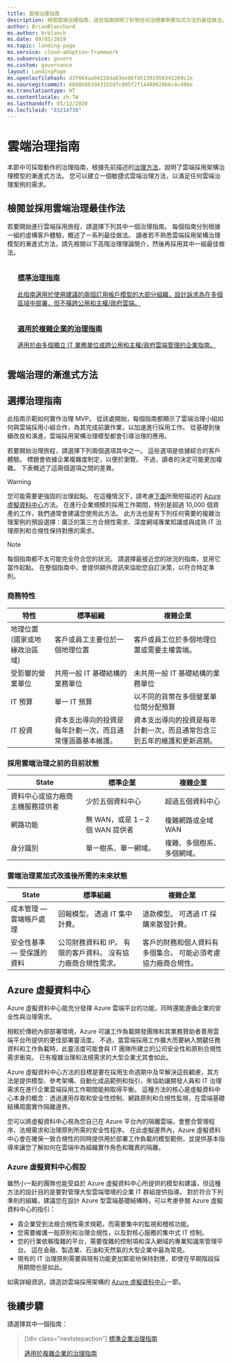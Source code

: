 ```yaml
---
title: 雲端治理指南
description: 檢閱雲端治理指南，這些指南說明了針對任何治理案例累加式方法的最佳做法。
author: BrianBlanchard
ms.author: brblanch
ms.date: 09/05/2019
ms.topic: landing-page
ms.service: cloud-adoption-framework
ms.subservice: govern
ms.custom: governance
layout: LandingPage
ms.openlocfilehash: d3f664aa94228da83ee86fd51392958341269c1e
ms.sourcegitcommit: 60d8b863d431b5d7c005f2f14488620b6c4c49be
ms.translationtype: HT
ms.contentlocale: zh-TW
ms.lasthandoff: 05/12/2020
ms.locfileid: "83214730"
---
```

# <a name="cloud-governance-guides"></a>雲端治理指南

本節中可採取動作的治理指南，根據先前描述的[治理方法](../methodology.md)，說明了雲端採用架構治理模型的漸進式方法。 您可以建立一個敏捷式雲端治理方法，以滿足任何雲端治理案例的需求。

## <a name="review-and-adopt-cloud-governance-best-practices"></a>檢閱並採用雲端治理最佳作法

若要開始進行雲端採用旅程，請選擇下列其中一個治理指南。 每個指南分別根據一組的虛構客戶體驗，概述了一系列最佳做法。 讀者若不熟悉雲端採用架構治理模型的漸進式方法，請先檢閱以下高階治理理論簡介，然後再採用其中一組最佳做法。

<!-- markdownlint-disable MD033 -->

<ul class="panelContent cardsZ">
<li style="display: flex; flex-direction: column;">
    <a href="./standard/index.md" style="display: flex; flex-direction: column; flex: 1 0 auto;">
        <div class="cardSize" style="flex: 1 0 auto; display: flex;">
            <div class="cardPadding" style="display: flex;">
                <div class="card">
                    <div class="cardText">
                        <h3>標準治理指南</h3>
                        <p>此指南適用於使用建議的兩個訂用帳戶模型的大部分組織，設計訴求為在多個區域中部署，但不橫跨公用和主權/政府雲端。</p>
                    </div>
                </div>
            </div>
        </div>
    </a>
</li>
<li style="display: flex; flex-direction: column;">
    <a href="./complex/index.md" style="display: flex; flex-direction: column; flex: 1 0 auto;">
        <div class="cardSize" style="flex: 1 0 auto; display: flex;">
            <div class="cardPadding" style="display: flex;">
                <div class="card">
                    <div class="cardText">
                        <h3>適用於複雜企業的治理指南</h3>
                        <p>適用於由多個獨立 IT 業務單位或跨公用和主權/政府雲端管理的企業指南。</p>
                    </div>
                </div>
            </div>
        </div>
    </a>
</li>
</ul>

<!-- markdownlint-enable MD033 -->

## <a name="an-incremental-approach-to-cloud-governance"></a>雲端治理的漸進式方法

## <a name="choose-a-governance-guide"></a>選擇治理指南

此指南示範如何實作治理 MVP。 從該處開始，每個指南都顯示了雲端治理小組如何與雲端採用小組合作，為其完成前置作業，以加速進行採用工作。 從基礎到後續改良和演進，雲端採用架構治理模型都會引導治理的應用。

若要開始治理旅程，請選擇下列兩個選項其中之一。 這些選項是依據綜合的客戶體驗。 標題會依據企業複雜度制定，以便於瀏覽。 不過，讀者的決定可能更加複雜。 下表概述了這兩個選項之間的差異。

<!-- TODO: Refactor VDC content below. -->
<!-- docsTest:ignore "Azure Virtual Datacenter" -->

> [!WARNING]
> 您可能需要更強固的治理起點。 在這種情況下，請考慮[下面](#azure-virtual-datacenter)所簡短描述的 [Azure 虛擬資料中心](#azure-virtual-datacenter)方法。 在進行企業規模的採用工作期間，特別是超過 10,000 個資產的工作，我們通常會建議您使用此方法。 此方法也是有下列任何需要的複雜治理案例的預設選擇：廣泛的第三方合規性需求、深度網域專業知識或與成熟 IT 治理原則和合規性保持對應的需求。

<!-- markdownlint-disable MD028 -->

> [!NOTE]
> 每個指南都不太可能完全符合您的狀況。 請選擇最接近您的狀況的指南，並用它當作起點。 在整個指南中，會提供額外資訊來協助您自訂決策，以符合特定準則。

### <a name="business-characteristics"></a>商務特性

| 特性 | 標準組織 | 複雜企業 |
|---|---|---|
| 地理位置 (國家或地緣政治區域) | 客戶或員工主要位於一個地理位置 | 客戶或員工位於多個地理位置或需要主權雲端。 |
| 受影響的營業單位 | 共用一般 IT 基礎結構的業務單位 | 未共用一般 IT 基礎結構的業務單位 |
| IT 預算 | 單一 IT 預算 | 以不同的貨幣在多個營業單位間分配預算 |
| IT 投資 | 資本支出導向的投資是每年計劃一次，而且通常僅涵蓋基本維護。 | 資本支出導向的投資是每年計劃一次，而且通常包含三到五年的維護和更新週期。 |

### <a name="current-state-before-adopting-cloud-governance"></a>採用雲端治理之前的目前狀態

| State | 標準企業 | 複雜企業 |
|---|---|---|
| 資料中心或協力廠商主機服務提供者 | 少於五個資料中心 | 超過五個資料中心 |
| 網路功能 | 無 WAN，或是 1 &ndash; 2 個 WAN 提供者 | 複雜網路或全域 WAN |
| 身分識別 | 單一樹系、單一網域。 | 複雜、多個樹系、多個網域。 |

### <a name="desired-future-state-after-incremental-improvement-of-cloud-governance"></a>雲端治理累加式改進後所需的未來狀態

| State | 標準組織 | 複雜企業 |
|---|---|---|
| 成本管理 &mdash; 雲端帳戶處理 | 回報模型。 透過 IT 集中計費。 | 退款模型。 可透過 IT 採購來散發計費。 |
| 安全性基準 &mdash; 受保護的資料 | 公司財務資料和 IP。 有限的客戶資料。 沒有協力廠商合規性需求。 | 客戶的財務和個人資料有多個集合。 可能必須考慮協力廠商合規性。 |

## <a name="azure-virtual-datacenter"></a>Azure 虛擬資料中心

Azure 虛擬資料中心能充分發揮 Azure 雲端平台的功能，同時還能遵循企業的安全性與治理需求。

相較於傳統內部部署環境，Azure 可讓工作負載開發團隊和其業務贊助者善用雲端平台所提供的更佳部署靈活度。 不過，當雲端採用工作擴大而要納入關鍵任務資料和工作負載時，此靈活度可能會與 IT 團隊所建立的公司安全性和原則合規性需求衝突。 已有複雜治理和法規需求的大型企業尤其會如此。

Azure 虛擬資料中心方法的目標是要在採用生命週期中及早解決這些顧慮，其方法是提供模型、參考架構、自動化成品範例和指引，來協助讓開發人員和 IT 治理需求在進行企業雲端採用工作期間能夠取得平衡。 這種方法的核心是虛擬資料中心本身的概念：透過運用存取和安全性控制、網路原則和合規性監視，在雲端基礎結構周圍實作隔離邊界。

您可以將虛擬資料中心視為您自己在 Azure 平台內的隔離雲端，會整合管理程序、法規需求和治理原則所需的安全性程序。 在此虛擬邊界內，Azure 虛擬資料中心會在確保一致合規性的同時提供用於部署工作負載的模型範例，並提供基本指導來讓您了解如何在雲端中為組織實作角色和職責的隔離。

### <a name="azure-virtual-datacenter-assumptions"></a>Azure 虛擬資料中心假設

雖然小一點的團隊也能受益於 Azure 虛擬資料中心所提供的模型和建議，但這種方法的設計目的是要對管理大型雲端環境的企業 IT 群組提供指導。 對於符合下列準則的組織，建議您在設計 Azure 型雲端基礎結構時，可以考慮參閱 Azure 虛擬資料中心的指引：

- 貴企業受到法規合規性需求規範，而需要集中的監視和稽核功能。
- 您需要維護一般原則和治理合規性，以及對核心服務的集中式 IT 控制。
- 您的行業依賴復雜的平台，需要復雜的控制項和深入網域的專業知識來管理平台。 這在金融、製造業、石油和天然氣的大型企業中最為常見。
- 現有的 IT 治理原則需要與現有功能更加緊密地保持對應，即使在早期階段採用期間也是如此。

如需詳細資訊，請造訪雲端採用架構的 [Azure 虛擬資料中心](../../reference/vdc.md)一節。

## <a name="next-steps"></a>後續步驟

請選擇其中一個指南：

> [!div class="nextstepaction"]
> [標準企業治理指南](./standard/index.md)
>
> [適用於複雜企業的治理指南](./complex/index.md)
